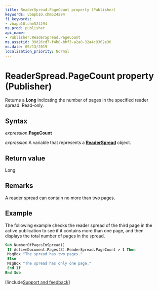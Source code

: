 ```yaml
---
title: ReaderSpread.PageCount property (Publisher)
keywords: vbapb10.chm524294
f1_keywords:
- vbapb10.chm524294
ms.prod: publisher
api_name:
- Publisher.ReaderSpread.PageCount
ms.assetid: 39d26cd7-f4b8-bbf3-a2a8-32a4c9362e30
ms.date: 06/13/2019
localization_priority: Normal
---
```



# ReaderSpread.PageCount property (Publisher)

Returns a **Long** indicating the number of pages in the specified reader spread. Read-only.


## Syntax

_expression_.**PageCount**

_expression_ A variable that represents a **[ReaderSpread](Publisher.ReaderSpread.md)** object.


## Return value

Long


## Remarks

A reader spread can contain no more than two pages.


## Example

The following example checks the reader spread of the third page in the active publication to see if it contains more than one page, and then displays the total number of pages in the spread.

```vb
Sub NumberOfPagesInSpread() 
 If ActiveDocument.Pages(3).ReaderSpread.PageCount > 1 Then 
 MsgBox "The spread has two pages." 
 Else 
 MsgBox "The spread has only one page." 
 End If 
End Sub
```

[!include[Support and feedback](~/includes/feedback-boilerplate.md)]